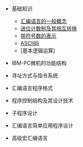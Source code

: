 * 基础知识
    * [汇编语言的一般概念](md/汇编语言的一般概念.md)
    * [进位计数制及其相互转换](md/进位计数制及其相互转换.md)
    * [带符号数的表示](md/带符号数的表示.md)
    * [ASCII码](md/ASCII码.md)
    * [基本逻辑运算]

* IBM-PC微机的功能结构

* 寻址方式与指令系统

* 汇编语言程序格式

* 程序控制结构及其设计技术

* 子程序设计

* 汇编语言简单应用程序设计

* 高级宏汇编语言